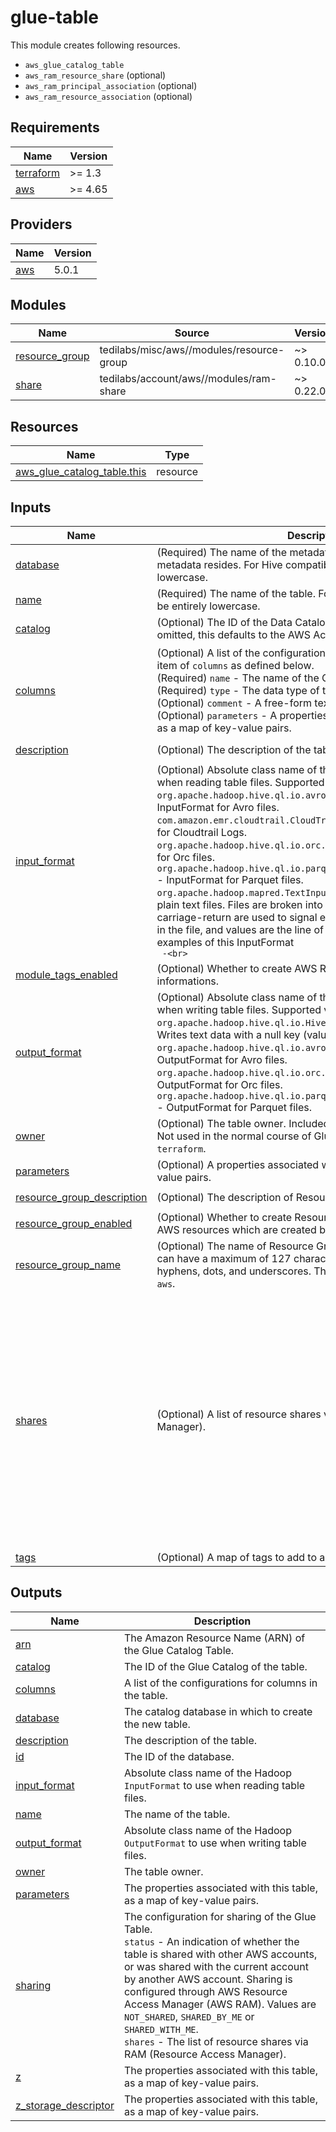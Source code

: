 # glue-table

This module creates following resources.

- `aws_glue_catalog_table`
- `aws_ram_resource_share` (optional)
- `aws_ram_principal_association` (optional)
- `aws_ram_resource_association` (optional)

<!-- BEGINNING OF PRE-COMMIT-TERRAFORM DOCS HOOK -->
## Requirements

| Name | Version |
|------|---------|
| <a name="requirement_terraform"></a> [terraform](#requirement\_terraform) | >= 1.3 |
| <a name="requirement_aws"></a> [aws](#requirement\_aws) | >= 4.65 |

## Providers

| Name | Version |
|------|---------|
| <a name="provider_aws"></a> [aws](#provider\_aws) | 5.0.1 |

## Modules

| Name | Source | Version |
|------|--------|---------|
| <a name="module_resource_group"></a> [resource\_group](#module\_resource\_group) | tedilabs/misc/aws//modules/resource-group | ~> 0.10.0 |
| <a name="module_share"></a> [share](#module\_share) | tedilabs/account/aws//modules/ram-share | ~> 0.22.0 |

## Resources

| Name | Type |
|------|------|
| [aws_glue_catalog_table.this](https://registry.terraform.io/providers/hashicorp/aws/latest/docs/resources/glue_catalog_table) | resource |

## Inputs

| Name | Description | Type | Default | Required |
|------|-------------|------|---------|:--------:|
| <a name="input_database"></a> [database](#input\_database) | (Required) The name of the metadata database where the table metadata resides. For Hive compatibility, this name must be all lowercase. | `string` | n/a | yes |
| <a name="input_name"></a> [name](#input\_name) | (Required) The name of the table. For Hive compatibility, this must be entirely lowercase. | `string` | n/a | yes |
| <a name="input_catalog"></a> [catalog](#input\_catalog) | (Optional) The ID of the Data Catalog in which to create the table. If omitted, this defaults to the AWS Account ID. | `string` | `null` | no |
| <a name="input_columns"></a> [columns](#input\_columns) | (Optional) A list of the configurations for columns in the table. Each item of `columns` as defined below.<br>    (Required) `name` - The name of the Column.<br>    (Required) `type` - The data type of the Column.<br>    (Optional) `comment` - A free-form text comment.<br>    (Optional) `parameters` - A properties associated with the column, as a map of key-value pairs. | <pre>list(object({<br>    name       = string<br>    type       = string<br>    comment    = optional(string, "")<br>    parameters = optional(map(string), {})<br>  }))</pre> | `[]` | no |
| <a name="input_description"></a> [description](#input\_description) | (Optional) The description of the table. | `string` | `"Managed by Terraform."` | no |
| <a name="input_input_format"></a> [input\_format](#input\_input\_format) | (Optional) Absolute class name of the Hadoop `InputFormat` to use when reading table files. Supported values are following:<br>    `org.apache.hadoop.hive.ql.io.avro.AvroContainerInputFormat` - InputFormat for Avro files.<br>    `com.amazon.emr.cloudtrail.CloudTrailInputFormat` - InputFormat for Cloudtrail Logs.<br>    `org.apache.hadoop.hive.ql.io.orc.OrcInputFormat` - InputFormat for Orc files.<br>    `org.apache.hadoop.hive.ql.io.parquet.MapredParquetInputFormat` - InputFormat for Parquet files.<br>    `org.apache.hadoop.mapred.TextInputFormat` - An InputFormat for plain text files. Files are broken into lines. Either linefeed or carriage-return are used to signal end of line. Keys are the position in the file, and values are the line of text. JSON & CSV files are examples of this InputFormat<br>    ` -<br>` | `string` | `""` | no |
| <a name="input_module_tags_enabled"></a> [module\_tags\_enabled](#input\_module\_tags\_enabled) | (Optional) Whether to create AWS Resource Tags for the module informations. | `bool` | `true` | no |
| <a name="input_output_format"></a> [output\_format](#input\_output\_format) | (Optional) Absolute class name of the Hadoop `OutputFormat` to use when writing table files. Supported values are following:<br>    `org.apache.hadoop.hive.ql.io.HiveIgnoreKeyTextOutputFormat` - Writes text data with a null key (value only).<br>    `org.apache.hadoop.hive.ql.io.avro.AvroContainerOutputFormat` - OutputFormat for Avro files.<br>    `org.apache.hadoop.hive.ql.io.orc.OrcOutputFormat` - OutputFormat for Orc files.<br>    `org.apache.hadoop.hive.ql.io.parquet.MapredParquetOutputFormat` - OutputFormat for Parquet files. | `string` | `""` | no |
| <a name="input_owner"></a> [owner](#input\_owner) | (Optional) The table owner. Included for Apache Hive compatibility. Not used in the normal course of Glue operations. Defaults to `terraform`. | `string` | `"terraform"` | no |
| <a name="input_parameters"></a> [parameters](#input\_parameters) | (Optional) A properties associated with this table, as a map of key-value pairs. | `map(string)` | `{}` | no |
| <a name="input_resource_group_description"></a> [resource\_group\_description](#input\_resource\_group\_description) | (Optional) The description of Resource Group. | `string` | `"Managed by Terraform."` | no |
| <a name="input_resource_group_enabled"></a> [resource\_group\_enabled](#input\_resource\_group\_enabled) | (Optional) Whether to create Resource Group to find and group AWS resources which are created by this module. | `bool` | `true` | no |
| <a name="input_resource_group_name"></a> [resource\_group\_name](#input\_resource\_group\_name) | (Optional) The name of Resource Group. A Resource Group name can have a maximum of 127 characters, including letters, numbers, hyphens, dots, and underscores. The name cannot start with `AWS` or `aws`. | `string` | `""` | no |
| <a name="input_shares"></a> [shares](#input\_shares) | (Optional) A list of resource shares via RAM (Resource Access Manager). | <pre>list(object({<br>    name = optional(string)<br><br>    # INFO<br>    # - `AWSRAMDefaultPermissionGlueTable`<br>    # - `AWSRAMPermissionGlueDatabaseReadWriteForTable`<br>    # - `AWSRAMPermissionGlueTableReadWrite`<br>    # - `AWSRAMPermissionLFTagGlueDatabaseReadWriteForTable`<br>    # - `AWSRAMPermissionLFTagGlueTableReadWrite`<br>    permissions = optional(set(string), ["AWSRAMDefaultPermissionGlueTable"])<br><br>    external_principals_allowed = optional(bool, false)<br>    principals                  = optional(set(string), [])<br><br>    tags = optional(map(string), {})<br>  }))</pre> | `[]` | no |
| <a name="input_tags"></a> [tags](#input\_tags) | (Optional) A map of tags to add to all resources. | `map(string)` | `{}` | no |

## Outputs

| Name | Description |
|------|-------------|
| <a name="output_arn"></a> [arn](#output\_arn) | The Amazon Resource Name (ARN) of the Glue Catalog Table. |
| <a name="output_catalog"></a> [catalog](#output\_catalog) | The ID of the Glue Catalog of the table. |
| <a name="output_columns"></a> [columns](#output\_columns) | A list of the configurations for columns in the table. |
| <a name="output_database"></a> [database](#output\_database) | The catalog database in which to create the new table. |
| <a name="output_description"></a> [description](#output\_description) | The description of the table. |
| <a name="output_id"></a> [id](#output\_id) | The ID of the database. |
| <a name="output_input_format"></a> [input\_format](#output\_input\_format) | Absolute class name of the Hadoop `InputFormat` to use when reading table files. |
| <a name="output_name"></a> [name](#output\_name) | The name of the table. |
| <a name="output_output_format"></a> [output\_format](#output\_output\_format) | Absolute class name of the Hadoop `OutputFormat` to use when writing table files. |
| <a name="output_owner"></a> [owner](#output\_owner) | The table owner. |
| <a name="output_parameters"></a> [parameters](#output\_parameters) | The properties associated with this table, as a map of key-value pairs. |
| <a name="output_sharing"></a> [sharing](#output\_sharing) | The configuration for sharing of the Glue Table.<br>    `status` - An indication of whether the table is shared with other AWS accounts, or was shared with the current account by another AWS account. Sharing is configured through AWS Resource Access Manager (AWS RAM). Values are `NOT_SHARED`, `SHARED_BY_ME` or `SHARED_WITH_ME`.<br>    `shares` - The list of resource shares via RAM (Resource Access Manager). |
| <a name="output_z"></a> [z](#output\_z) | The properties associated with this table, as a map of key-value pairs. |
| <a name="output_z_storage_descriptor"></a> [z\_storage\_descriptor](#output\_z\_storage\_descriptor) | The properties associated with this table, as a map of key-value pairs. |
<!-- END OF PRE-COMMIT-TERRAFORM DOCS HOOK -->

